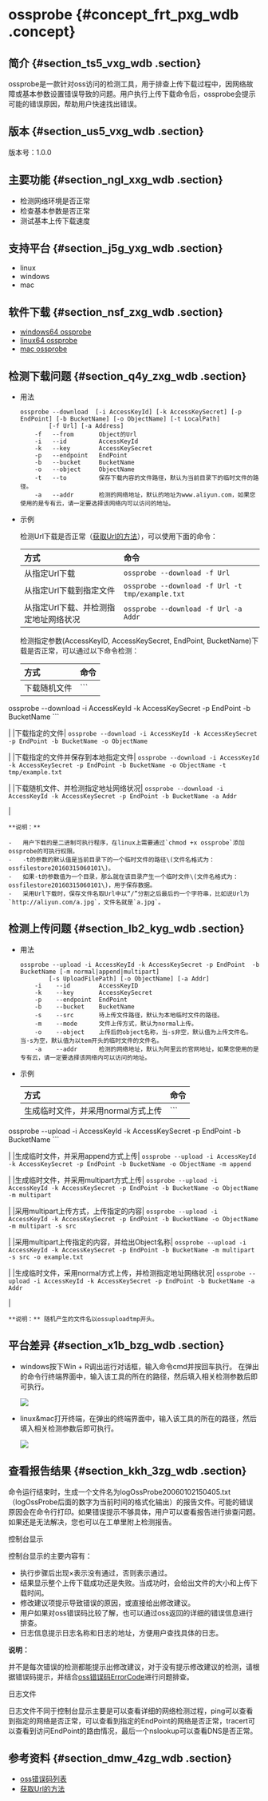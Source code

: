 # ossprobe {#concept_frt_pxg_wdb .concept}

## 简介 {#section_ts5_vxg_wdb .section}

ossprobe是一款针对oss访问的检测工具，用于排查上传下载过程中，因网络故障或基本参数设置错误导致的问题。用户执行上传下载命令后，ossprobe会提示可能的错误原因，帮助用户快速找出错误。

## 版本 {#section_us5_vxg_wdb .section}

版本号：1.0.0

## 主要功能 {#section_ngl_xxg_wdb .section}

-   检测网络环境是否正常
-   检查基本参数是否正常
-   测试基本上传下载速度

## 支持平台 {#section_j5g_yxg_wdb .section}

-   linux
-   windows
-   mac

## 软件下载 {#section_nsf_zxg_wdb .section}

-   [windows64 ossprobe](https://docs-aliyun.cn-hangzhou.oss.aliyun-inc.com/internal/oss/0.0.4/assets/tool/ossprobe.exe)
-   [linux64 ossprobe](https://docs-aliyun.cn-hangzhou.oss.aliyun-inc.com/internal/oss/0.0.4/assets/tool/ossprobe)
-   [mac ossprobe](https://docs-aliyun.cn-hangzhou.oss.aliyun-inc.com/internal/oss/0.0.4/assets/tool/macossprobe/ossprobe)

## 检测下载问题 {#section_q4y_zxg_wdb .section}

-   用法

    ```
    ossprobe --download  [-i AccessKeyId] [-k AccessKeySecret] [-p EndPoint] [-b BucketName] [-o ObjectName] [-t LocalPath]  
            [-f Url] [-a Address]
        -f   --from       Object的Url
        -i   --id         AccessKeyId
        -k   --key        AccessKeySecret
        -p   --endpoint   EndPoint
        -b   --bucket     BucketName
        -o   --object     ObjectName
        -t   --to         保存下载内容的文件路径，默认为当前目录下的临时文件的路径。
        -a   --addr       检测的网络地址，默认的地址为www.aliyun.com，如果您使用的是专有云，请一定要选择该网络内可以访问的地址。
    ```

-   示例

    检测Url下载是否正常（[获取Url的方法](../cn.zh-CN/快速入门/分享文件.md#)），可以使用下面的命令：

    |方式|命令|
    |:-|:-|
    |从指定Url下载|`ossprobe --download -f Url`|
    |从指定Url下载到指定文件|`ossprobe --download -f Url -t tmp/example.txt`|
    |从指定Url下载、并检测指定地址网络状况|`ossprobe --download -f Url -a Addr`|

    检测指定参数\(AccessKeyID, AccessKeySecret, EndPoint, BucketName\)下载是否正常，可以通过以下命令检测：

    |方式|命令|
    |:-|:-|
    |下载随机文件|     ```
ossprobe --download -i AccessKeyId -k AccessKeySecret -p EndPoint -b
              BucketName
    ```

 |
    |下载指定的文件|     ```
ossprobe --download -i AccessKeyId -k AccessKeySecret -p EndPoint -b BucketName -o
              ObjectName
    ```

 |
    |下载指定的文件并保存到本地指定文件|     ```
ossprobe --download -i AccessKeyId -k AccessKeySecret -p EndPoint -b BucketName -o
              ObjectName -t tmp/example.txt
    ```

 |
    |下载随机文件、并检测指定地址网络状况|     ```
ossprobe --download -i AccessKeyId -k AccessKeySecret -p EndPoint -b BucketName -a
              Addr
    ```

 |

    **说明：** 

    -   用户下载的是二进制可执行程序，在linux上需要通过`chmod +x ossprobe`添加ossprobe的可执行权限。
    -   -t的参数的默认值是当前目录下的一个临时文件的路径\(文件名格式为：ossfilestore20160315060101\)。
    -   如果-t的参数值为一个目录，那么就在该目录产生一个临时文件\(文件名格式为：ossfilestore20160315060101\)，用于保存数据。
    -   采用Url下载时，保存文件名取Url中以“/”分割之后最后的一个字符串，比如说Url为`http://aliyun.com/a.jpg`，文件名就是`a.jpg`。

## 检测上传问题 {#section_lb2_kyg_wdb .section}

-   用法

    ```
    ossprobe --upload -i AccessKeyId -k AccessKeySecret -p EndPoint  -b BucketName [-m normal|append|multipart]  
            [-s UploadFilePath] [-o ObjectName] [-a Addr]
        -i    --id        AccessKeyID
        -k    --key       AccessKeySecret
        -p    --endpoint  EndPoint
        -b    --bucket    BucketName
        -s    --src       待上传文件路径，默认为本地临时文件的路径。
        -m    --mode      文件上传方式，默认为normal上传。
        -o    --object    上传后的object名称，当-s非空，默认值为上传文件名。当-s为空，默认值为以tem开头的临时文件的文件名。
        -a    --addr      检测的网络地址，默认为阿里云的官网地址，如果您使用的是专有云，请一定要选择该网络内可以访问的地址。
    ```

-   示例

    |方式|命令|
    |:-|:-|
    |生成临时文件，并采用normal方式上传|     ```
ossprobe --upload -i AccessKeyId -k AccessKeySecret -p EndPoint -b
            BucketName
    ```

 |
    |生成临时文件，并采用append方式上传|     ```
ossprobe --upload -i AccessKeyId -k AccessKeySecret -p EndPoint -b BucketName -o
              ObjectName -m append
    ```

 |
    |生成临时文件，并采用multipart方式上传|     ```
ossprobe --upload -i AccessKeyId -k AccessKeySecret -p EndPoint -b BucketName -o
              ObjectName -m multipart
    ```

 |
    |采用multipart上传方式，上传指定的内容|     ```
ossprobe --upload -i AccessKeyId -k AccessKeySecret -p EndPoint -b BucketName -o
              ObjectName -m multipart -s src
    ```

 |
    |采用multipart上传指定的内容，并给出Object名称|     ```
ossprobe --upload -i AccessKeyId -k AccessKeySecret -p EndPoint -b BucketName -m
              multipart -s src -o example.txt
    ```

 |
    |生成临时文件，采用normal方式上传，并检测指定地址网络状况|     ```
ossprobe --upload -i AccessKeyId -k AccessKeySecret -p EndPoint -b BucketName -a
              Addr
    ```

 |

    **说明：** 随机产生的文件名以ossuploadtmp开头。


## 平台差异 {#section_x1b_bzg_wdb .section}

-   windows按下Win + R调出运行对话框，输入命令cmd并按回车执行。 在弹出的命令行终端界面中，输入该工具的所在的路径，然后填入相关检测参数后即可执行。

    ![](http://static-aliyun-doc.oss-cn-hangzhou.aliyuncs.com/assets/img/4879/2981_zh-CN.jpg)

-   linux&mac打开终端，在弹出的终端界面中，输入该工具的所在的路径，然后填入相关检测参数后即可执行。

    ![](http://static-aliyun-doc.oss-cn-hangzhou.aliyuncs.com/assets/img/4879/2982_zh-CN.jpg)


## 查看报告结果 {#section_kkh_3zg_wdb .section}

命令运行结束时，生成一个文件名为logOssProbe20060102150405.txt（logOssProbe后面的数字为当前时间的格式化输出）的报告文件。可能的错误原因会在命令行打印。如果错误提示不够具体，用户可以查看报告进行排查问题。如果还是无法解决，您也可以在工单里附上检测报告。

控制台显示

控制台显示的主要内容有：

-   执行步骤后出现×表示没有通过，否则表示通过。
-   结果显示整个上传下载成功还是失败。当成功时，会给出文件的大小和上传下载时间。
-   修改建议项提示导致错误的原因，或直接给出修改建议。
-   用户如果对oss错误码比较了解，也可以通过oss返回的详细的错误信息进行排查。
-   日志信息提示日志名称和日志的地址，方便用户查找具体的日志。

**说明：** 

并不是每次错误的检测都能提示出修改建议，对于没有提示修改建议的检测，请根据错误码提示，并结合[oss错误码ErrorCode](https://help.aliyun.com/document_detail/32157.html)进行问题排查。

日志文件

日志文件不同于控制台显示主要是可以查看详细的网络检测过程，ping可以查看到指定的网络是否正常，可以查看到指定的EndPoint的网络是否正常，tracert可以查看到访问EndPoint的路由情况，最后一个nslookup可以查看DNS是否正常。

## 参考资料 {#section_dmw_4zg_wdb .section}

-   [oss错误码列表](https://help.aliyun.com/document_detail/32157.html)
-   [获取Url的方法](../cn.zh-CN/快速入门/分享文件.md#)

